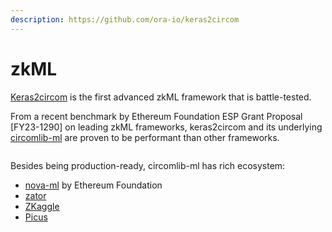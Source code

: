 ```yaml
---
description: https://github.com/ora-io/keras2circom
---
```


# zkML

[Keras2circom](https://github.com/ora-io/keras2circom) is the first advanced zkML framework that is battle-tested.

From a recent benchmark by Ethereum Foundation ESP Grant Proposal \[FY23-1290] on leading zkML frameworks, keras2circom and its underlying [circomlib-ml](https://github.com/socathie/circomlib-ml) are proven to be performant than other frameworks.

<figure><img src="../../.gitbook/assets/GIf182hakAA_XG4.png" alt=""><figcaption></figcaption></figure>

Besides being production-ready, circomlib-ml has rich ecosystem:

* [nova-ml](https://github.com/privacy-scaling-explorations/nova-ml) by Ethereum Foundation
* [zator](https://github.com/lyronctk/zator)
* [ZKaggle](https://github.com/z-kaggle/ZKaggle)
* [Picus](https://github.com/chyanju/Picus)
